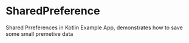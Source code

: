# SharedPreference
Shared Prreferences in Kotlin Example App, demonstrates how to save some small premetive data 
